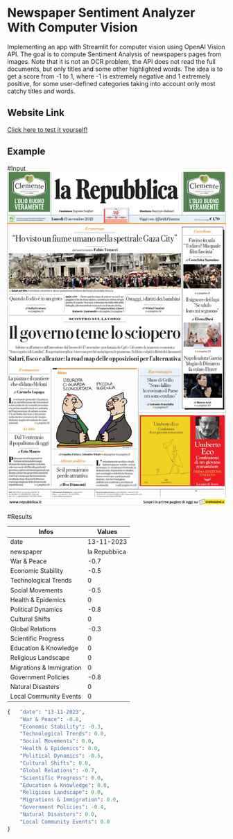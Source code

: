 # Newspaper Sentiment Analyzer With Computer Vision

Implementing an app with Streamlit for computer vision using OpenAI Vision API.
The goal is to compute Sentiment Analysis of newspapers pages from images. Note that it is not an OCR problem, the API does not read
the full documents, but only titles and some other highlighted words. The idea is to get a score from -1 to 1, where -1 is extremely
negative and 1 extremely positive, for some user-defined categories taking into account only most catchy titles and words.

## Website Link
[Click here to test it yourself!](https://newspaper-sentiment-analyzer.streamlit.app/) 

## Example

#Input
![Project Image](https://github.com/filopacio/newspaper_sentiment_analyzer/blob/main/data/repubblic.jpg)

#Results

| Infos                     | Values       |
|---------------------------|--------------|
| date                      | 13-11-2023   |
| newspaper                 | la Repubbiica|
| War & Peace               | -0.7         |
| Economic Stability        | -0.5         |
| Technological Trends      | 0            |
| Social Movements          | -0.5         |
| Health & Epidemics        |   0          |
| Political Dynamics        | -0.8         |
| Cultural Shifts           | 0            |
| Global Relations          | -0.3         |
| Scientific Progress       | 0            | 
| Education & Knowledge     | 0            | 
| Religious Landscape       | 0            | 
| Migrations & Immigration  | 0            |
| Government Policies       | -0.8         |
| Natural Disasters         | 0            |
| Local Community Events    | 0            |

```python
{   "date": "13-11-2023",
    "War & Peace": -0.8,
    "Economic Stability": -0.3,
    "Technological Trends": 0.0,
    "Social Movements": 0.0,
    "Health & Epidemics": 0.0,
    "Political Dynamics": -0.5,
    "Cultural Shifts": 0.0,
    "Global Relations": -0.7,
    "Scientific Progress": 0.0,
    "Education & Knowledge": 0.0,
    "Religious Landscape": 0.0,
    "Migrations & Immigration": 0.0,
    "Government Policies": -0.4,
    "Natural Disasters": 0.0,
    "Local Community Events": 0.0
}
```
